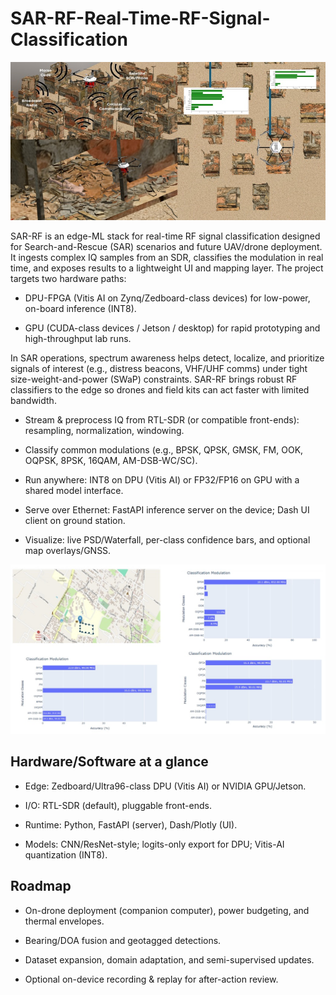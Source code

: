 # SAR-RF-Real-Time-RF-Signal-Classification

![](https://github.com/1Px-Vision/SAR-RF-Real-Time-RF-Signal-Classification/blob/main/SAR_RF.jpg)

SAR-RF is an edge-ML stack for real-time RF signal classification designed for Search-and-Rescue (SAR) scenarios and future UAV/drone deployment. It ingests complex IQ samples from an SDR, classifies the modulation in real time, and exposes results to a lightweight UI and mapping layer. The project targets two hardware paths:

* DPU-FPGA (Vitis AI on Zynq/Zedboard-class devices) for low-power, on-board inference (INT8).

* GPU (CUDA-class devices / Jetson / desktop) for rapid prototyping and high-throughput lab runs.

In SAR operations, spectrum awareness helps detect, localize, and prioritize signals of interest (e.g., distress beacons, VHF/UHF comms) under tight size-weight-and-power (SWaP) constraints. SAR-RF brings robust RF classifiers to the edge so drones and field kits can act faster with limited bandwidth.

* Stream & preprocess IQ from RTL-SDR (or compatible front-ends): resampling, normalization, windowing.

* Classify common modulations (e.g., BPSK, QPSK, GMSK, FM, OOK, OQPSK, 8PSK, 16QAM, AM-DSB-WC/SC).

* Run anywhere: INT8 on DPU (Vitis AI) or FP32/FP16 on GPU with a shared model interface.

* Serve over Ethernet: FastAPI inference server on the device; Dash UI client on ground station.

* Visualize: live PSD/Waterfall, per-class confidence bars, and optional map overlays/GNSS.

![](https://github.com/1Px-Vision/SAR-RF-Real-Time-RF-Signal-Classification/blob/main/SAR_RF_lab.jpg)

## Hardware/Software at a glance

* Edge: Zedboard/Ultra96-class DPU (Vitis AI) or NVIDIA GPU/Jetson.

* I/O: RTL-SDR (default), pluggable front-ends.

* Runtime: Python, FastAPI (server), Dash/Plotly (UI).

* Models: CNN/ResNet-style; logits-only export for DPU; Vitis-AI quantization (INT8).

## Roadmap

* On-drone deployment (companion computer), power budgeting, and thermal envelopes.

* Bearing/DOA fusion and geotagged detections.

* Dataset expansion, domain adaptation, and semi-supervised updates.

* Optional on-device recording & replay for after-action review.
